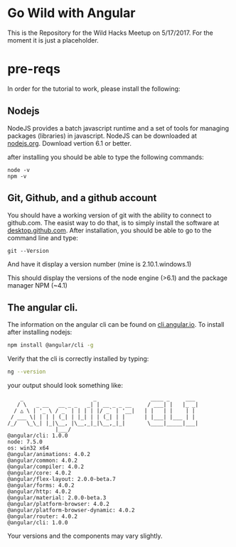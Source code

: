 # Go Wild with Angular
This is the Repository for the Wild Hacks Meetup on 5/17/2017.  For the moment it is just a placeholder.

# pre-reqs
In order for the tutorial to work, please install the following:

## Nodejs
NodeJS provides a batch javascript runtime and a set of tools for managing packages (libraries) in javascript.   NodeJS can be downloaded at [nodejs.org](https://nodejs.org).   Download vertion 6.1 or better.

after installing you should be able to type the following commands:

```
node -v
npm -v

```

## Git, Github, and a github account
You should have a working version of git with the ability to connect to github.com.  The easist way to do that, is to simply install the software at [desktop.github.com](https://desktop.github.com/).  After installation, you should be able to go to the command line and type:
```
git --Version
```
And have it display a version number (mine is 2.10.1.windows.1)



This should display the versions of the node engine (>6.1) and the package manager NPM (~4.1)

## The angular cli.   
The information on the angular cli can be found on [cli.angular.io](https://cli.angular.io).  To install after installing nodejs:

```bash
npm install @angular/cli -g
```

Verify that the cli is correctly installed by typing:

```bash
ng --version
```

your output should look something like:

```
    _                      _                 ____ _     ___
   / \   _ __   __ _ _   _| | __ _ _ __     / ___| |   |_ _|
  / △ \ | '_ \ / _` | | | | |/ _` | '__|   | |   | |    | |
 / ___ \| | | | (_| | |_| | | (_| | |      | |___| |___ | |
/_/   \_\_| |_|\__, |\__,_|_|\__,_|_|       \____|_____|___|
               |___/
@angular/cli: 1.0.0
node: 7.5.0
os: win32 x64
@angular/animations: 4.0.2
@angular/common: 4.0.2
@angular/compiler: 4.0.2
@angular/core: 4.0.2
@angular/flex-layout: 2.0.0-beta.7
@angular/forms: 4.0.2
@angular/http: 4.0.2
@angular/material: 2.0.0-beta.3
@angular/platform-browser: 4.0.2
@angular/platform-browser-dynamic: 4.0.2
@angular/router: 4.0.2
@angular/cli: 1.0.0
```

Your versions and the components may vary slightly.
